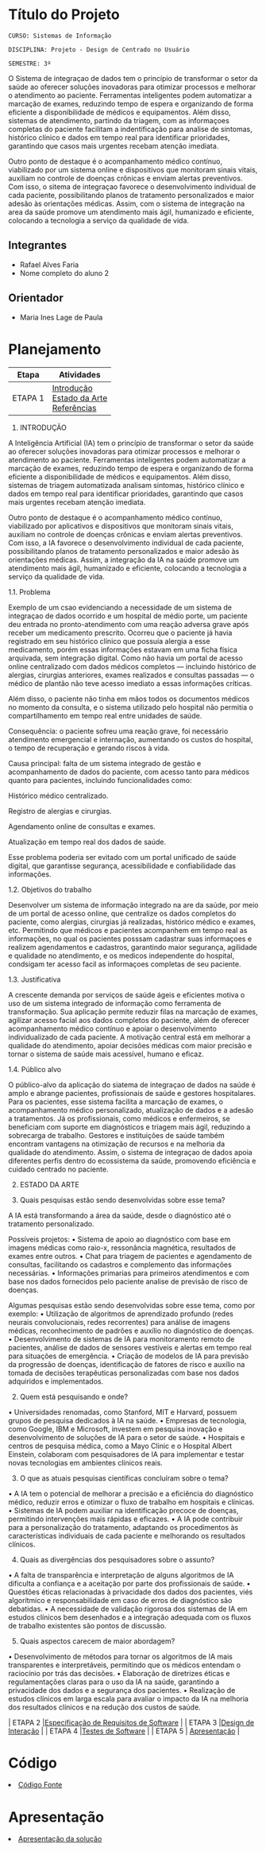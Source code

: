 # Título do Projeto

`CURSO: Sistemas de Informação`

`DISCIPLINA: Projeto - Design de Centrado no Usuário`

`SEMESTRE: 3º`

O Sistema de integraçao de dados tem o princípio de transformar o setor da saúde ao oferecer soluções inovadoras para otimizar processos e melhorar o atendimento ao paciente. 
Ferramentas inteligentes podem automatizar a marcação de exames, reduzindo tempo de espera e organizando de forma eficiente a disponibilidade de médicos e equipamentos. 
Além disso, sistemas de atendimento, partindo da triagem, com as informaçoes completas do paciente facilitam a indentificação para analise de sintomas, histórico clínico e dados em tempo real para identificar prioridades, garantindo que casos mais urgentes recebam atenção imediata.

Outro ponto de destaque é o acompanhamento médico contínuo, viabilizado por um sistema online e dispositivos que monitoram sinais vitais, auxiliam no controle de doenças crônicas e enviam alertas preventivos. Com isso, o sitema de integraçao favorece o desenvolvimento individual de cada paciente, possibilitando planos de tratamento personalizados e maior adesão às orientações médicas. 
Assim, com o sistema de integração na area da saúde promove um atendimento mais ágil, humanizado e eficiente, colocando a tecnologia a serviço da qualidade de vida.

## Integrantes

* Rafael Alves Faria
* Nome completo do aluno 2



## Orientador

* Maria Ines Lage de Paula

# Planejamento

| Etapa         | Atividades |
|  :----:   | ----------- |
| ETAPA 1         |[Introdução](docs/introducao.md) <br> [Estado da Arte](docs/estado.md) <br> [Referências](docs/referencias.md) |
1. INTRODUÇÃO

A Inteligência Artificial (IA) tem o princípio de transformar o setor da saúde ao oferecer soluções inovadoras para otimizar processos e melhorar o atendimento ao paciente. Ferramentas inteligentes podem automatizar a marcação de exames, reduzindo tempo de espera e organizando de forma eficiente a disponibilidade de médicos e equipamentos. Além disso, sistemas de triagem automatizada analisam sintomas, histórico clínico e dados em tempo real para identificar prioridades, garantindo que casos mais urgentes recebam atenção imediata.

Outro ponto de destaque é o acompanhamento médico contínuo, viabilizado por aplicativos e dispositivos que monitoram sinais vitais, auxiliam no controle de doenças crônicas e enviam alertas preventivos. Com isso, a IA favorece o desenvolvimento individual de cada paciente, possibilitando planos de tratamento personalizados e maior adesão às orientações médicas. Assim, a integração da IA na saúde promove um atendimento mais ágil, humanizado e eficiente, colocando a tecnologia a serviço da qualidade de vida.

1.1. Problema

Exemplo de um csao evidenciando a necessidade de um sistema de integraçao de dados ocorrido e um hospital de médio porte, um paciente deu entrada no pronto-atendimento com uma reação adversa grave após receber um medicamento prescrito. Ocorreu que o paciente já havia registrado em seu histórico clínico que possuía alergia a esse medicamento, porém essas informações estavam em uma ficha física arquivada, sem integração digital. Como não havia um portal de acesso online centralizado com dados médicos completos — incluindo histórico de alergias, cirurgias anteriores, exames realizados e consultas passadas — o médico de plantão não teve acesso imediato a essas informações críticas.

Além disso, o paciente não tinha em mãos todos os documentos médicos no momento da consulta, e o sistema utilizado pelo hospital não permitia o compartilhamento em tempo real entre unidades de saúde.

Consequência: o paciente sofreu uma reação grave, foi necessário atendimento emergencial e internação, aumentando os custos do hospital, o tempo de recuperação e gerando riscos à vida.

Causa principal: falta de um sistema integrado de gestão e acompanhamento de dados do paciente, com acesso tanto para médicos quanto para pacientes, incluindo funcionalidades como:

Histórico médico centralizado.

Registro de alergias e cirurgias.

Agendamento online de consultas e exames.

Atualização em tempo real dos dados de saúde.

Esse problema poderia ser evitado com um portal unificado de saúde digital, que garantisse segurança, acessibilidade e confiabilidade das informações.

1.2. Objetivos do trabalho

Desenvolver um sistema de informação integrado na are da saúde, por meio de um portal de acesso online, que centralize os dados completos do paciente, como alergias, cirurgias já realizadas, histórico médico e exames, etc.
Permitindo que médicos e pacientes acompanhem em tempo real as informações, no qual os pacientes posssam cadastrar suas informaçoes e realizem agendamentos e cadastros, garantindo maior segurança, agilidade e qualidade no atendimento, e os medicos independente do hospital, condsigam ter acesso facil as informaçoes completas de seu paciente.

1.3. Justificativa

A crescente demanda por serviços de saúde ágeis e eficientes motiva o uso de um sistema integrado de informação como ferramenta de transformação. 
Sua aplicação permite reduzir filas na marcação de exames, agilizar acesso facial aos dados completos do paciente, além de oferecer acompanhamento médico contínuo e apoiar o desenvolvimento individualizado de cada paciente. 
A motivação central está em melhorar a qualidade do atendimento, apoiar decisões médicas com maior precisão e tornar o sistema de saúde mais acessível, humano e eficaz.

1.4. Público alvo

O público-alvo da aplicação do siatema de integraçao de dados na saúde é amplo e abrange pacientes, profissionais de saúde e gestores hospitalares. 
Para os pacientes, esse sistema facilita a marcação de exames, o acompanhamento médico personalizado, atualização de dados e a adesão a tratamentos. 
Já os profissionais, como médicos e enfermeiros, se beneficiam com suporte em diagnósticos e triagem mais ágil, reduzindo a sobrecarga de trabalho. 
Gestores e instituições de saúde também encontram vantagens na otimização de recursos e na melhoria da qualidade do atendimento. Assim, o sistema de integraçao de dados apoia diferentes perfis dentro do ecossistema da saúde, promovendo eficiência e cuidado centrado no paciente.

2. ESTADO DA ARTE

1.	Quais pesquisas estão sendo desenvolvidas sobre esse tema?

A IA está transformando a área da saúde, desde o diagnóstico até o tratamento personalizado. 

Possíveis projetos: 
•	Sistema de apoio ao diagnóstico com base em imagens médicas como raio-x, ressonância magnética, resultados de exames entre outros. 
•	Chat para triagem de pacientes e agendamento de consultas, facilitando os cadastros e complemento das informações necessárias. 
•	Informações primarias para primeiros atendimentos e com base nos dados fornecidos pelo paciente analise de previsão de risco de doenças. 

Algumas pesquisas estão sendo desenvolvidas sobre esse tema, como por exemplo: 
•	Utilização de algoritmos de aprendizado profundo (redes neurais convolucionais, redes recorrentes) para análise de imagens médicas, reconhecimento de padrões e auxílio no diagnóstico de doenças. 
•	Desenvolvimento de sistemas de IA para monitoramento remoto de pacientes, análise de dados de sensores vestíveis e alertas em tempo real para situações de emergência. 
•	Criação de modelos de IA para previsão da progressão de doenças, identificação de fatores de risco e auxílio na tomada de decisões terapêuticas personalizadas com base nos dados adquiridos e implementados. 

2.	Quem está pesquisando e onde?

•	Universidades renomadas, como Stanford, MIT e Harvard, possuem grupos de pesquisa dedicados à IA na saúde. 
•	Empresas de tecnologia, como Google, IBM e Microsoft, investem em pesquisa inovação e desenvolvimento de soluções de IA para o setor de saúde. 
•	Hospitais e centros de pesquisa médica, como a Mayo Clinic e o Hospital Albert Einstein, colaboram com pesquisadores de IA para implementar e testar novas tecnologias em ambientes clínicos reais. 

3.	O que as atuais pesquisas científicas concluíram sobre o tema? 

•	A IA tem o potencial de melhorar a precisão e a eficiência do diagnóstico médico, reduzir erros e otimizar o fluxo de trabalho em hospitais e clínicas. 
•	Sistemas de IA podem auxiliar na identificação precoce de doenças, permitindo intervenções mais rápidas e eficazes. 
•	A IA pode contribuir para a personalização do tratamento, adaptando os procedimentos às características individuais de cada paciente e melhorando os resultados clínicos. 

4.	Quais as divergências dos pesquisadores sobre o assunto? 

•	A falta de transparência e interpretação de alguns algoritmos de IA dificulta a confiança e a aceitação por parte dos profissionais de saúde. 
•	Questões éticas relacionadas à privacidade dos dados dos pacientes, viés algorítmico e responsabilidade em caso de erros de diagnóstico são debatidas. 
•	A necessidade de validação rigorosa dos sistemas de IA em estudos clínicos bem desenhados e a integração adequada com os fluxos de trabalho existentes são pontos de discussão. 

5.	Quais aspectos carecem de maior abordagem?

•	Desenvolvimento de métodos para tornar os algoritmos de IA mais transparentes e interpretáveis, permitindo que os médicos entendam o raciocínio por trás das decisões. 
•	Elaboração de diretrizes éticas e regulamentações claras para o uso da IA na saúde, garantindo a privacidade dos dados e a segurança dos pacientes. 
•	Realização de estudos clínicos em larga escala para avaliar o impacto da IA na melhoria dos resultados clínicos e na redução dos custos de saúde. 

| ETAPA 2         |[Especificação de Requisitos de Software](docs/especificacao.md) |
| ETAPA 3         |[Design de Interação](docs/design.md) |
| ETAPA 4        |[Testes de Software](docs/testes.md) |
| ETAPA 5         | [Apresentação](docs/apresentacao.md) |


# Código

<li><a href="src/codigo.md"> Código Fonte</a></li>

# Apresentação

<li><a href="docs/apresentacao.md"> Apresentação da solução</a></li>
